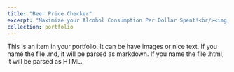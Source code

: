 ```yaml
---
title: "Beer Price Checker"
excerpt: "Maximize your Alcohol Consumption Per Dollar Spent!<br/><img src='/images/BeerPriceChecker.png'>"
collection: portfolio
---
```


This is an item in your portfolio. It can be have images or nice text. If you name the file .md, it will be parsed as markdown. If you name the file .html, it will be parsed as HTML. 